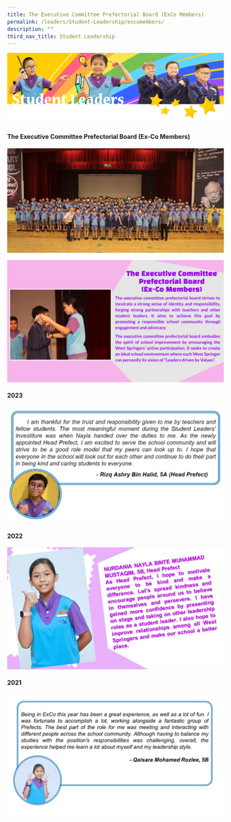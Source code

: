 ```yaml
---
title: The Executive Committee Prefectorial Board (ExCo Members)
permalink: /leaders/Student-Leadership/excomembers/
description: ""
third_nav_title: Student Leadership
---
```

![](/images/SLbanner.png)


#### The Executive Committee Prefectorial Board (Ex-Co Members)
#### 

![](/images/Leaders/img_0351.JPG)

![](/images/Leaders/exco2023.jpg)

#### 2023
![ashry](/images/ashryreflection.JPG)

#### 2022
![](/images/Nayla.jpg)

#### 2021
![](/images/Qaisara.jpg)